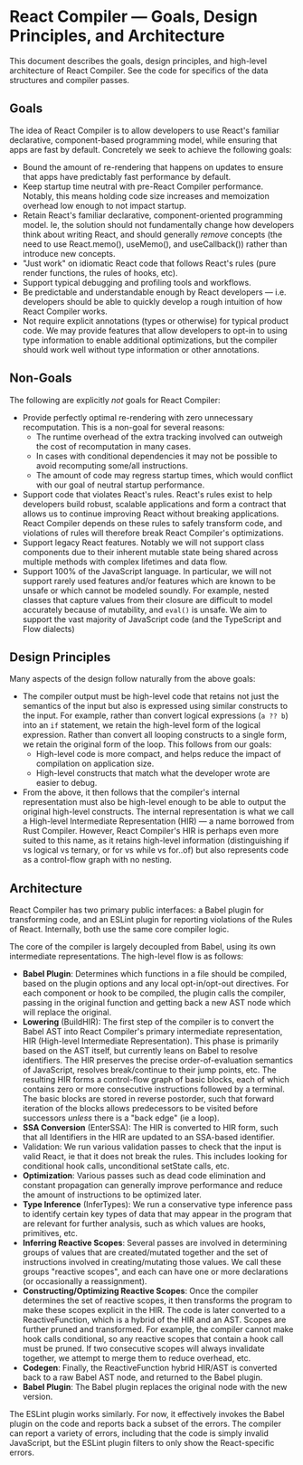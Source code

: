 # React Compiler — Goals, Design Principles, and Architecture

This document describes the goals, design principles, and high-level architecture of React Compiler. See the code for specifics of the data structures and compiler passes.

## Goals

The idea of React Compiler is to allow developers to use React's familiar declarative, component-based programming model, while ensuring that apps are fast by default. Concretely we seek to achieve the following goals:

* Bound the amount of re-rendering that happens on updates to ensure that apps have predictably fast performance by default.
* Keep startup time neutral with pre-React Compiler performance. Notably, this means holding code size increases and memoization overhead low enough to not impact startup.
* Retain React's familiar declarative, component-oriented programming model. Ie, the solution should not fundamentally change how developers think about writing React, and should generally _remove_ concepts (the need to use React.memo(), useMemo(), and useCallback()) rather than introduce new concepts.
* "Just work" on idiomatic React code that follows React's rules (pure render functions, the rules of hooks, etc).
* Support typical debugging and profiling tools and workflows.
* Be predictable and understandable enough by React developers — i.e. developers should be able to quickly develop a rough intuition of how React Compiler works.
* Not require explicit annotations (types or otherwise) for typical product code. We may provide features that allow developers to opt-in to using type information to enable additional optimizations, but the compiler should work well without type information or other annotations.

## Non-Goals

The following are explicitly *not* goals for React Compiler:

* Provide perfectly optimal re-rendering with zero unnecessary recomputation. This is a non-goal for several reasons:
  * The runtime overhead of the extra tracking involved can outweigh the cost of recomputation in many cases.
  * In cases with conditional dependencies it may not be possible to avoid recomputing some/all instructions.
  * The amount of code may regress startup times, which would conflict with our goal of neutral startup performance.
* Support code that violates React's rules. React's rules exist to help developers build robust, scalable applications and form a contract that allows us to continue improving React without breaking applications. React Compiler depends on these rules to safely transform code, and violations of rules will therefore break React Compiler's optimizations.
* Support legacy React features. Notably we will not support class components due to their inherent mutable state being shared across multiple methods with complex lifetimes and data flow.
* Support 100% of the JavaScript language. In particular, we will not support rarely used features and/or features which are known to be unsafe or which cannot be modeled soundly. For example, nested classes that capture values from their closure are difficult to model accurately because of mutability, and `eval()` is unsafe. We aim to support the vast majority of JavaScript code (and the TypeScript and Flow dialects)

## Design Principles

Many aspects of the design follow naturally from the above goals:

* The compiler output must be high-level code that retains not just the semantics of the input but also is expressed using similar constructs to the input. For example, rather than convert logical expressions (`a ?? b`) into an `if` statement, we retain the high-level form of the logical expression. Rather than convert all looping constructs to a single form, we retain the original form of the loop. This follows from our goals:
  * High-level code is more compact, and helps reduce the impact of compilation on application size.
  * High-level constructs that match what the developer wrote are easier to debug.
* From the above, it then follows that the compiler's internal representation must also be high-level enough to be able to output the original high-level constructs. The internal representation is what we call a High-level Intermediate Representation (HIR) — a name borrowed from Rust Compiler. However, React Compiler's HIR is perhaps even more suited to this name, as it retains high-level information (distinguishing if vs logical vs ternary, or for vs while vs for..of) but also represents code as a control-flow graph with no nesting.

## Architecture

React Compiler has two primary public interfaces: a Babel plugin for transforming code, and an ESLint plugin for reporting violations of the Rules of React. Internally, both use the same core compiler logic.

The core of the compiler is largely decoupled from Babel, using its own intermediate representations. The high-level flow is as follows:

- **Babel Plugin**: Determines which functions in a file should be compiled, based on the plugin options and any local opt-in/opt-out directives. For each component or hook to be compiled, the plugin calls the compiler, passing in the original function and getting back a new AST node which will replace the original.
- **Lowering** (BuildHIR): The first step of the compiler is to convert the Babel AST into React Compiler's primary intermediate representation, HIR (High-level Intermediate Representation). This phase is primarily based on the AST itself, but currently leans on Babel to resolve identifiers. The HIR preserves the precise order-of-evaluation semantics of JavaScript, resolves break/continue to their jump points, etc. The resulting HIR forms a control-flow graph of basic blocks, each of which contains zero or more consecutive instructions followed by a terminal. The basic blocks are stored in reverse postorder, such that forward iteration of the blocks allows predecessors to be visited before successors _unless_ there is a "back edge" (ie a loop).
- **SSA Conversion** (EnterSSA): The HIR is converted to HIR form, such that all Identifiers in the HIR are updated to an SSA-based identifier.
- Validation: We run various validation passes to check that the input is valid React, ie that it does not break the rules. This includes looking for conditional hook calls, unconditional setState calls, etc.
- **Optimization**: Various passes such as dead code elimination and constant propagation can generally improve performance and reduce the amount of instructions to be optimized later.
- **Type Inference** (InferTypes): We run a conservative type inference pass to identify certain key types of data that may appear in the program that are relevant for further analysis, such as which values are hooks, primitives, etc.
- **Inferring Reactive Scopes**: Several passes are involved in determining groups of values that are created/mutated together and the set of instructions involved in creating/mutating those values. We call these groups "reactive scopes", and each can have one or more declarations (or occasionally a reassignment).
- **Constructing/Optimizing Reactive Scopes**: Once the compiler determines the set of reactive scopes, it then transforms the program to make these scopes explicit in the HIR. The code is later converted to a ReactiveFunction, which is a hybrid of the HIR and an AST. Scopes are further pruned and transformed. For example, the compiler cannot make hook calls conditional, so any reactive scopes that contain a hook call must be pruned. If two consecutive scopes will always invalidate together, we attempt to merge them to reduce overhead, etc.
- **Codegen**: Finally, the ReactiveFunction hybrid HIR/AST is converted back to a raw Babel AST node, and returned to the Babel plugin.
- **Babel Plugin**: The Babel plugin replaces the original node with the new version.

The ESLint plugin works similarly. For now, it effectively invokes the Babel plugin on the code and reports back a subset of the errors. The compiler can report a variety of errors, including that the code is simply invalid JavaScript, but the ESLint plugin filters to only show the React-specific errors.
